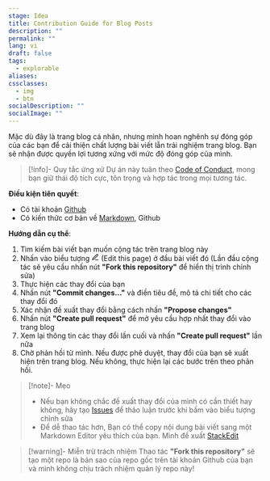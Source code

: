 ```yaml
---
stage: Idea
title: Contribution Guide for Blog Posts
description: ""
permalink: ""
lang: vi
draft: false
tags:
  - explorable
aliases: 
cssclasses:
  - img
  - btn
socialDescription: ""
socialImage: ""
---
```


Mặc dù đây là trang blog cá nhân, nhưng mình hoan nghênh sự đóng góp của các bạn để cải thiện chất lượng bài viết lẫn trải nghiệm trang blog. Bạn sẽ nhận được quyền lợi tương xứng với mức độ đóng góp của mình.  

> [!info]- Quy tắc ứng xử 
> Dự án này tuân theo [Code of Conduct](https://github.com/PhDoanh/blog/blob/v4/CODE_OF_CONDUCT.md), mong bạn giữ thái độ tích cực, tôn trọng và hợp tác trong mọi tương tác.

**Điều kiện tiên quyết**:
- Có tài khoản [Github](https://github.com/)
- Có kiến thức cơ bản về [Markdown](https://www.markdownguide.org/), Github

**Hướng dẫn cụ thể**:
1. Tìm kiếm bài viết bạn muốn cộng tác trên trang blog này 
2. Nhấn vào biểu tượng <svg xmlns="http://www.w3.org/2000/svg" width="15" height="15" viewBox="0 0 24 24" fill="none" stroke="currentColor" stroke-width="2" stroke-linecap="round" stroke-linejoin="round" class="lucide lucide-pen-line-icon lucide-pen-line"><path d="M12 20h9"/><path d="M16.376 3.622a1 1 0 0 1 3.002 3.002L7.368 18.635a2 2 0 0 1-.855.506l-2.872.838a.5.5 0 0 1-.62-.62l.838-2.872a2 2 0 0 1 .506-.854z"/></svg> (Edit this page) ở đầu bài viết đó (Lần đầu cộng tác sẽ yêu cầu nhấn nút **"Fork this repository"** để hiển thị trình chỉnh sửa)
3. Thực hiện các thay đổi của bạn
4. Nhấn nút **"Commit changes..."** và điền tiêu đề, mô tả chi tiết cho các thay đổi đó
5. Xác nhận đề xuất thay đổi bằng cách nhấn **"Propose changes"**
6. Nhấn nút **"Create pull request"** để mở yêu cầu hợp nhất thay đổi vào trang blog
7. Xem lại thông tin các thay đổi lần cuối và nhấn **"Create pull request"** lần nữa 
8. Chờ phản hồi từ mình. Nếu được phê duyệt, thay đổi của bạn sẽ xuất hiện trên trang blog. Nếu không, thực hiện lại các bước trên theo phản hồi.

> [!note]- Mẹo
> - Nếu bạn không chắc đề xuất thay đổi của mình có cần thiết hay không, hãy tạo [Issues](https://github.com/PhDoanh/content/issues/new?template=feature_request.md) để thảo luận trước khi bấm vào biểu tượng chỉnh sửa
> - Để dễ thao tác hơn, Bạn có thể copy nội dung bài viết sang một Markdown Editor yêu thích của bạn. Mình đề xuất [StackEdit](https://stackedit.io/)

> [!warning]- Miễn trừ trách nhiệm
> Thao tác **"Fork this repository"** sẽ tạo một repo là bản sao của repo gốc trên tài khoản Github của bạn và mình không chịu trách nhiệm quản lý repo này!